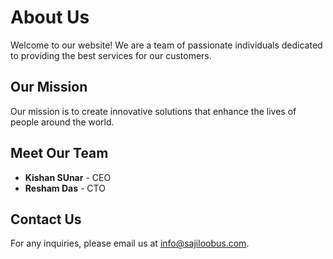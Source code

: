 # About Us

Welcome to our website! We are a team of passionate individuals dedicated to providing the best services for our customers.

## Our Mission

Our mission is to create innovative solutions that enhance the lives of people around the world.

## Meet Our Team

- **Kishan SUnar** - CEO
- **Resham Das** - CTO

## Contact Us

For any inquiries, please email us at [info@sajiloobus.com](mailto:info@sajiloobus.com).
